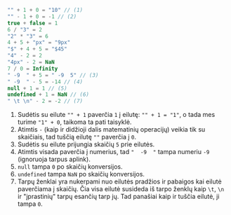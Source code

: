 
```js no-beautify
"" + 1 + 0 = "10" // (1)
"" - 1 + 0 = -1 // (2)
true + false = 1
6 / "3" = 2
"2" * "3" = 6
4 + 5 + "px" = "9px"
"$" + 4 + 5 = "$45"
"4" - 2 = 2
"4px" - 2 = NaN
7 / 0 = Infinity
" -9  " + 5 = " -9  5" // (3)
" -9  " - 5 = -14 // (4)
null + 1 = 1 // (5)
undefined + 1 = NaN // (6)
" \t \n" - 2 = -2 // (7)
```

1. Sudėtis su eilute `"" + 1` paverčia `1` į eilutę: `"" + 1 = "1"`, o tada mes turime `"1" + 0`, taikoma ta pati taisyklė.
2. Atimtis `-` (kaip ir didžioji dalis matematinių operacijų) veikia tik su skaičiais, tad tuščią eilutę `""` paverčia į `0`.
3. Sudėtis su eilute prijungia skaičių `5` prie eilutės.
4. Atimtis visada paverčia į numerius, tad `"  -9  "` tampa numeriu `-9` (ignoruoja tarpus aplink).
5. `null` tampa `0` po skaičių konversijos.
6. `undefined` tampa `NaN` po skaičių konversijos.
7. Tarpų ženklai yra nukerpami nuo eilutės pradžios ir pabaigos kai eilutė paverčiama į skaičių. Čia visa eilutė susideda iš tarpo ženklų kaip `\t`, `\n` ir "įprastinių" tarpų esančių tarp jų. Tad panašiai kaip ir tuščia eilutė, ji tampa `0`.
